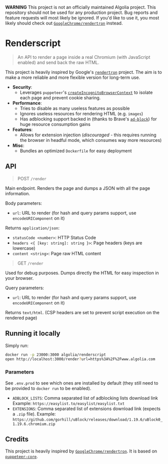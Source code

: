 **WARNING**
This project is not an officially maintained Algolia project.
This repository should not be used for any production project.
Bug reports and feature requests will most likely be ignored.
If you'd like to use it, you most likely should check out [`GoogleChrome/rendertron`](https://github.com/GoogleChrome/rendertron) instead.

# Renderscript

> An API to render a page inside a real Chromium (with JavaScript enabled) and send back the raw HTML.

This project is heavily inspired by Google's [`rendertron`](https://github.com/GoogleChrome/rendertron) project.
The aim is to make a more reliable and more flexible version for long-term use.

* **Security**:
  * Leverages `puppeteer`'s [`createIncognitoBrowserContext`](https://github.com/GoogleChrome/puppeteer/blob/master/docs/api.md#browsercreateincognitobrowsercontext) to isolate each page and prevent cookie sharing.
* **Performance**:
  * Tries to disable as many useless features as possible
  * Ignores useless resources for rendering HTML (e.g. `images`)
  * Has adblocking support backed in (thanks to Brave's [`ad-block`](https://github.com/brave/ad-block)) for huge resource consumption gains
* **Features**:
  * Allows for extension injection (*discouraged* - this requires running the browser in headful mode, which consumes way more resources)
* **Misc**:
  * Bundles an optimized `Dockerfile` for easy deployment

## API

> POST `/render`

Main endpoint. Renders the page and dumps a JSON with all the page information.

Body parameters:
- `url`: URL to render (for hash and query params support, use `encodeURIComponent` on it)

Returns `application/json`:
- `statusCode <number>`: HTTP Status Code
- `headers <{ [key: string]: string }>`: Page headers (keys are lowercase)
- `content <string>`: Page raw HTML content

> GET `/render`

Used for debug purposes. Dumps directly the HTML for easy inspection in your browser.

Query parameters:
- `url`: URL to render (for hash and query params support, use `encodeURIComponent` on it)

Returns `text/html`.
(CSP headers are set to prevent script execution on the rendered page)

## Running it locally

Simply run:
```sh
docker run -p 23000:3000 algolia/renderscript
open http://localhost:3000/render?url=https%3A%2F%2Fwww.algolia.com
```

### Parameters

See `.env.prod` to see which ones are installed by default (they still need to be provided to `docker run` to be enabled).

- `ADBLOCK_LISTS`: Comma separated list of adblocking lists download link
  Example: `https://easylist.to/easylist/easylist.txt`
- `EXTENSIONS`: Comma separated list of extensions download link (expects a `.zip` file).
  Example: `https://github.com/gorhill/uBlock/releases/download/1.19.6/uBlock0_1.19.6.chromium.zip`

## Credits

This project is heavily inspired by [`GoogleChrome/rendertron`](https://github.com/GoogleChrome/rendertron).
It is based on [`puppeteer-core`](https://github.com/GoogleChrome/puppeteer).

